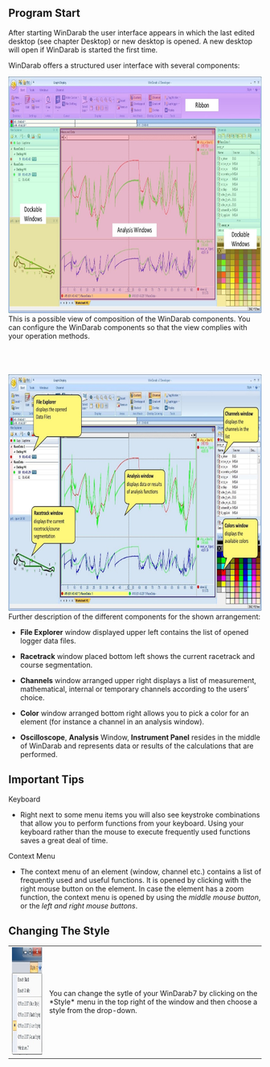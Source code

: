 ## Program Start

After starting WinDarab the user interface appears in which the last edited desktop (see chapter Desktop) or new desktop is opened. A new desktop will open if WinDarab is started the first time.
 
WinDarab offers a structured user interface with several components:

<img src="images/Structured User Interface - Color Highlighted.jpg" width="807" height="470">
<br />This is a possible view of composition of the WinDarab components. You can configure the WinDarab components so that the view complies with your operation methods. 
<br/>
<br/>
<br/>
<br/>
<br/>
<img src="images/Structured User Interface - Explanations.jpg" width="807" height="470">
Further description of the different components for the shown arrangement:

* **File Explorer** window displayed upper left contains the list of opened logger data files.

* **Racetrack** window placed bottom left shows the current racetrack and course segmentation.

* **Channels** window arranged upper right displays a list of measurement, mathematical, internal or temporary channels according to the users’ choice.

* **Color** window arranged bottom right allows you to pick a color for an element (for instance a channel in an analysis window).

* **Oscilloscope**, **Analysis** Window, **Instrument Panel** resides in the middle of WinDarab and represents data or results of the calculations that are performed.
 
## Important Tips

Keyboard
- Right next to some menu items you will also see keystroke combinations that allow you to perform functions from your keyboard. Using your keyboard rather than the mouse to execute frequently used functions saves a great deal of time.
 
Context Menu
- The context menu of an element (window, channel etc.) contains a list of frequently used and useful functions. It is opened by clicking with the right mouse button on the element. In case the element has a zoom function, the context menu is opened by using the *middle mouse button*, or the *left and right mouse buttons*. 

## Changing The Style
<table>
<tr>
<td><img src="images/Available Styles.jpg" width="165" height="214"></td>
<td> You can change the sytle of your WinDarab7 by clicking on the *Style* menu in the top right of the window and then choose a style from the drop-down.</td>
</tr>
</table>
 
